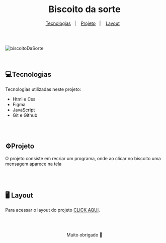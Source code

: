 <h1 align=center> Biscoito da sorte </h1>

<p align="center">
  <a href="#-tecnologias">Tecnologias</a>&nbsp;&nbsp;&nbsp;|&nbsp;&nbsp;&nbsp;
  <a href="#-projeto">Projeto</a>&nbsp;&nbsp;&nbsp;|&nbsp;&nbsp;&nbsp;
  <a href="#-layout">Layout</a>&nbsp;&nbsp;&nbsp;
</p>

<br>
<br>


![biscoitoDaSorte](https://user-images.githubusercontent.com/99101822/230691458-6e6493ce-b0a7-49cb-92a3-1d8297baa7ea.gif)


<br>

<h2>💻Tecnologias</h2>


<p>Tecnologias utilizadas neste projeto:<p>
<ul>
<li>Html e Css</li>
<li>Figma</li>
<li>JavaScript</li>
<li>Git e Github</li>
</ul>
<br>
<br>
<h2>⚙Projeto</h2>
<p>
O projeto consiste em recriar um programa, onde ao clicar no biscoito uma mensagem aparece na tela
</p>
<br>
<br>

## 🖥 Layout

Para acessar o layout do projeto [CLICK AQUI](https://www.figma.com/community/file/1182751789348533739).

<br>
<br>

<p align="center">Muito obrigado 🤝</p>
